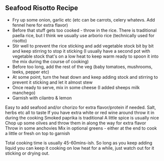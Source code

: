 ---
---

## Seafood Risotto Recipe

- Fry up some onion, garlic etc (etc can be carrots, celery whatevs. Add fennel here for extra flavor)
- Before that stuff gets too cooked - throw in the rice. There is traditional paella rice, but I think we usually use arborio rice (technically used for risotto)
- Stir well to prevent the rice sticking and add vegetable stock bit by bit and keep stirring to stop it sticking (I usually have a second pot with vegetable stock that's on a low heat to keep warm ready to spoon it into the mix during the course of cooking)
- Before too long, add the rest of the veg (baby tomatoes, mushrooms, leeks, pepper etc)
- At some point, turn the heat down and keep adding stock and stirring to prevent it sticking and let it almost stew
- Once ready to serve, mix in some cheese (I added sheeps milk manchego)
- Garnish with cilantro & lemon

Easy to add seafood and/or chorizo for extra flavor/protein if needed.
Salt, herbs etc all to taste
If you have extra white or red wine around throw it in during the cooking
Smoked paprika is traditional
A little spice is usually nice
Chop up some olives and throw them in along the way for extra flavor
Throw in some anchovies
Mix in optional greens - either at the end to cook a little or fresh on top to garnish

Total cooking time is usually 45-60mins-ish. So long as you keep adding liquid you can keep it cooking on low heat for a while, just watch out for it sticking or drying out.